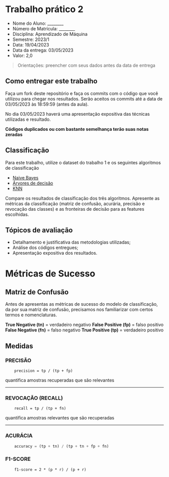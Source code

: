 # Trabalho prático 2

* Nome do Aluno: ________
* Número de Matrícula: ________
* Disciplina: Aprendizado de Máquina
* Semestre: 2023/1
* Data: 19/04/2023
* Data da entrega: 03/05/2023
* Valor: 2,0

> Orientações: preencher com seus dados antes da data de entrega

## Como entregar este trabalho

Faça um fork deste repositório e faça os commits com o código que você utilizou para chegar nos resultados. Serão aceitos os commits até a data de 03/05/2023 às 18:59:59 (antes da aula).

No dia 03/05/2023 haverá uma apresentação expositiva das técnicas utilizadas e resultado.

**Códigos duplicados ou com bastante semelhança terão suas notas zeradas**

## Classificação

Para este trabalho, utilize o dataset do trabalho 1 e os seguintes algoritmos de classificação

* [Naive Bayes](https://scikit-learn.org/stable/modules/naive_bayes.html)
* [Árvores de decisão](https://scikit-learn.org/stable/modules/tree.html)
* [KNN](https://scikit-learn.org/stable/modules/generated/sklearn.neighbors.KNeighborsClassifier.html)

Compare os resultados de classificação dos três algoritmos. Apresente as métricas da classificação (matriz de confusão, acurária, precisão e revocação das classes) e as fronteiras de decisão para as features escolhidas.

## Tópicos de avaliação

* Detalhamento e justificativa das metodologias utilizadas;
* Análise dos códigos entregues;
* Apresentação expositiva dos resultados.

# Métricas de Sucesso

## Matriz de Confusão 

Antes de apresentas as métricas de sucesso do modelo de classificação, da por sua matriz de confusão, precisamos nos familiarizar com certos termos e nomenclaturas.

**True Negative (tn)** = verdadeiro negativo
**False Positive (fp)** = falso positivo
**False Negative (fn)** = falso negativo
**True Positive (tp)** = verdadeiro positivo

## Medidas

### PRECISÃO 
```
    precision = tp / (tp + fp)
```
quantifica amostras recuperadas que são relevantes
****
### REVOCAÇÃO (RECALL)
```
    recall = tp / (tp + fn)
```
quantifica amostras relevantes que são recuperadas
****
### ACURÁCIA 
```python
    accuracy = (tp + tn) / (tp + tn + fp + fn)
```
### F1-SCORE
```
    f1-score = 2 * (p * r) / (p + r)
```